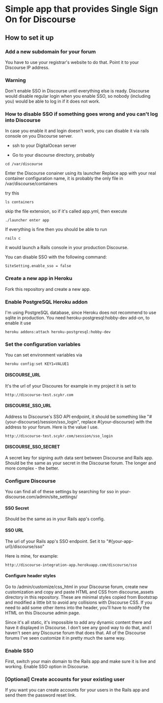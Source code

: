 # Simple app that provides Single Sign On for Discourse

## How to set it up
### Add a new subdomain for your forum
You have to use your registrar's website to do that.
Point it to your Discourse IP address.

### Warning
Don't enable SSO in Discourse until everything else is ready.
Discourse would disable regular login when you enable SSO,
so nobody (including you) would be able to log in if it does not work.

### How to disable SSO if something goes wrong and you can't log into Discourse

In case you enable it and login doesn't work, you can disable
it via rails console on you Discourse server.

- ssh to your DigitalOcean server

- Go to your discourse directory, probably
```
cd /var/discourse
```
Enter the Discourse conainer using its launcher
Replace app with your real container configuration name,
it is probably the only file in /var/discourse/containers

try this
```
ls containers
```

skip the file extension, so if it's called app.yml, then execute
```
./launcher enter app
```

If everything is fine then you should be able to run
```
rails c
```
it would launch a Rails console in your production Discourse.

You can disable SSO with the following command:
```
SiteSetting.enable_sso = false
```

### Create a new app in Heroku

Fork this repository and create a new app.

### Enable PostgreSQL Heroku addon
I'm using PostgreSQL database, since Heroku does not recommend to use sqlite in production.
You need heroku-postgresql:hobby-dev add-on, to enable it use
```
heroku addons:attach heroku-postgresql:hobby-dev
```
### Set the configuration variables

You can set environment variables via
```
heroku config:set KEY1=VALUE1
```

#### DISCOURSE_URL
It's the url of your Discoures
for example in my project it is set to
```
http://discourse-test.scykr.com
```

#### DISCOURSE_SSO_URL
Address to Discourse's SSO API endpoint, it should be something like
"#{your-discourse}/session/sso_login", replace #{your-discourse} with the address to your forum.
Here is the value I use.
```
http://discourse-test.scykr.com/session/sso_login
```

#### DISCOURSE_SSO_SECRET
A secret key for signing auth data sent between Discourse and Rails app.
Should be the same as your secret in the Discourse forum.
The longer and more complex - the better.

### Configure Discourse
You can find all of these settings by searching for sso in your-discourse.com/admin/site_settings/

#### SSO Secret
Should be the same as in your Rails app's config.

#### SSO URL
The url of your Rails app's SSO endpoint.
Set it to
"#{your-app-url}/discourse/sso"

Here is mine, for example:
```
http://discourse-integration-app.herokuapp.com/discourse/sso
```

#### Configure header styles
Go to /admin/customize/css_html in your Discourse forum, create new customization and copy and paste HTML and CSS from discourse_assets directory in this repository.
These are minimal styles copied from Bootstrap and modified a little bit to avoid any collisions with Discourse CSS.
If you need to add some other items into the header, you'll have to modify the HTML on this Discourse admin page.

Since it's all static, it's impossible to add any dynamic content there and have it displayed in Discourse.
I don't see any good way to do that, and I haven't seen any Discourse forum that does that. All of the Discourse forums I've seen customize it in pretty much the same way.

### Enable SSO
First, switch your main domain to the Rails app and make sure it is live and working.
Enable SSO option in Discourse.

### [Optional] Create accounts for your existing user
If you want you can create accounts for your users in the Rails app and send them the password reset link.
